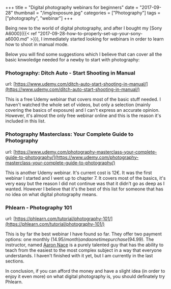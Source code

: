 +++
title = "Digital photography webinars for beginners"
date = "2017-09-28"
thumbnail = "/img/exposure.jpg"
categories = ["Photography"]
tags = ["photography", "webinar"]
+++

Being new to the world of digital photography, and after I bought my [Sony A6000]({{< ref "2017-09-28-how-to-properly-set-up-your-sony-a6000.md" >}}), I immediately started looking for webinars in order to learn how to shoot in manual mode. 

Below you will find some suggestions which I believe that can cover all the basic knwoledge needed for a newby to start with photography:

### Photography: Ditch Auto - Start Shooting in Manual

url: [https://www.udemy.com/ditch-auto-start-shooting-in-manual/](https://www.udemy.com/ditch-auto-start-shooting-in-manual/) 

This is a free Udemy webinar that covers most of the basic stuff needed. I haven't watched the whole set of videos, but only a selection (mainly covering the basics of exposure) and I can't express an accurate opinion. However, it's almost the only free webinar online and this is the reason it's included in this list.


### Photography Masterclass: Your Complete Guide to Photography

url: [https://www.udemy.com/photography-masterclass-your-complete-guide-to-photography/](https://www.udemy.com/photography-masterclass-your-complete-guide-to-photography/) 

This is another Udemy webinar. It's current cost is 12€. It was the first webinar I started and I went up to chapter 7. It covers most of the basics, it's very easy but the reason I did not continue was that it didn't go as deep as I wanted.
However I believe that it's the best of this list for someone that has no idea on what digital photography means.


### Phlearn - Photography 101

url: [https://phlearn.com/tutorial/photography-101/](https://phlearn.com/tutorial/photography-101/) 

This is by far the best webinar I have found so far. They offer two payment options: one monthly (14.95$/month) and a one time purchase (94.99$).
The instructor, named [Aaron Nace](https://www.aaron-nace.com/index) is a purely talented guy that has the ability to teach from the easiest to the most complex subject in a way that everyone understands.
I haven't finished with it yet, but I am currently in the last sections.

In conclusion, if you can afford the money and have a slight idea (in order to enjoy it even more) on what digital photography is, you should definately try Phlearn.




